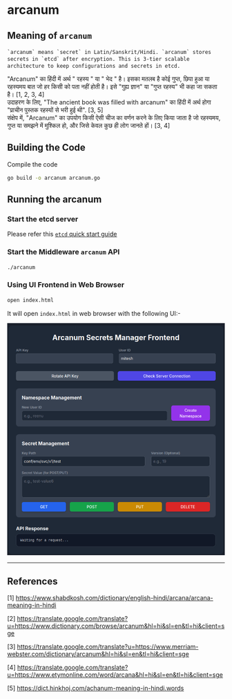# arcanum

## Meaning of `arcanum`

    `arcanum` means `secret` in Latin/Sanskrit/Hindi. `arcanum` stores secrets in `etcd` after encryption. This is 3-tier scalable architecture to keep configurations and secrets in etcd.

"Arcanum" का हिंदी में अर्थ " रहस्य " या " भेद " है। इसका मतलब है कोई गुप्त, छिपा हुआ या रहस्यमय बात जो हर किसी को पता नहीं होती है। इसे "गुह्य ज्ञान" या "गुप्त रहस्य" भी कहा जा सकता है। [1, 2, 3, 4]  
उदाहरण के लिए, "The ancient book was filled with arcanum" का हिंदी में अर्थ होगा "प्राचीन पुस्तक रहस्यों से भरी हुई थी". [3, 5]  
संक्षेप में, "Arcanum" का उपयोग किसी ऐसी चीज का वर्णन करने के लिए किया जाता है जो रहस्यमय, गुप्त या समझने में मुश्किल हो, और जिसे केवल कुछ ही लोग जानते हों। [3, 4]  

## Building the Code

Compile the code

```bash
go build -o arcanum arcanum.go
```

## Running the arcanum

### Start the etcd server

Please refer this [`etcd` quick start guide](https://etcd.io/docs/v3.5/quickstart/)

### Start the Middleware `arcanum` API

```bash
./arcanum
```

### Using UI Frontend in Web Browser

```bash
open index.html
```

It will open `index.html` in web browser with the following UI:-

![arcanum Frontend](images/arcanum_00.png)

---
## References
[1] https://www.shabdkosh.com/dictionary/english-hindi/arcana/arcana-meaning-in-hindi

[2] https://translate.google.com/translate?u=https://www.dictionary.com/browse/arcanum&hl=hi&sl=en&tl=hi&client=sge

[3] https://translate.google.com/translate?u=https://www.merriam-webster.com/dictionary/arcanum&hl=hi&sl=en&tl=hi&client=sge

[4] https://translate.google.com/translate?u=https://www.etymonline.com/word/arcana&hl=hi&sl=en&tl=hi&client=sge

[5] https://dict.hinkhoj.com/achanum-meaning-in-hindi.words

